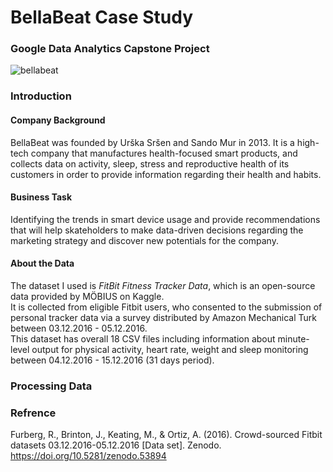 # BellaBeat Case Study
### Google Data Analytics Capstone Project
![bellabeat](https://user-images.githubusercontent.com/72343428/185792124-e7fe7db9-b2e6-47c8-bdcf-55da42c3b54f.png)

### Introduction

#### Company Background
BellaBeat was founded by Urška Sršen and Sando Mur in 2013. It is a high-tech company that manufactures health-focused smart products, and collects data on activity, sleep, stress and reproductive health of its customers in order to provide information regarding their health and habits.
#### Business Task
Identifying the trends in smart device usage and provide recommendations that will help skateholders to make data-driven decisions regarding the marketing strategy and discover new potentials for the company.
#### About the Data
The dataset I used is *FitBit Fitness Tracker Data*, which is an open-source data provided by MÖBIUS on Kaggle. <br />
It is collected from eligible Fitbit users, who consented to the submission of personal tracker data via a survey distributed by Amazon Mechanical Turk between 03.12.2016 - 05.12.2016.  <br />
This dataset has overall 18 CSV files including information about minute-level output for physical activity, heart rate, weight and sleep monitoring between 04.12.2016 - 15.12.2016 (31 days period).

### Processing Data


### Refrence
Furberg, R., Brinton, J., Keating, M., & Ortiz, A. (2016). Crowd-sourced Fitbit datasets 03.12.2016-05.12.2016 [Data set]. Zenodo. https://doi.org/10.5281/zenodo.53894
